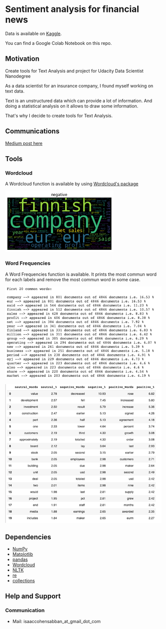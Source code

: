 # Sentiment analysis for financial news

Data is available on [Kaggle](https://www.kaggle.com/ankurzing/sentiment-analysis-for-financial-news).

You can find a Google Colab Notebook on this repo.

## Motivation
Create tools for Text Analysis and project for Udacity Data Scientist Nanodegree

As a data scientist for an insurance company, I found myself working on text data.

Text is an unstructured data which can provide a lot of information. And doing a statistical analysis on it allows to draw some information.

That's why I decide to create tools for Text Analysis.

## Communications 
[Medium post here](https://medium.com/@isaaccohensabban/exploratory-data-analysis-for-natural-language-processing-2d5a98dfd12d?sk=116eb6bc304a3732b216bae7507437ca)

## Tools

### Wordcloud
A Wordcloud function is available by using [Wordcloud's package](https://github.com/amueller/word_cloud)


![wordcloud for negative feelings](images/negative.png)

### Word Frequencies
A Word Frequencies function is available.
It prints the most commun word for each labels and remove the most commun word in some case.

![most commun word](images/word_frequencies.png)


![label frequencies](images/label_frequencies.png)

## Dependencies


* [NumPy](https://numpy.org)
* [Matplotlib](https://matplotlib.org)
* [pandas](https://pandas.pydata.org)
* [Wordcloud](https://github.com/amueller/word_cloud)
* [NLTK](https://www.nltk.org/)
* [re](https://docs.python.org/3/library/re.html)
* [collections](https://docs.python.org/2/library/collections.html)


## Help and Support

### Communication

* Mail: isaaccohensabban_at_gmail_dot_com
